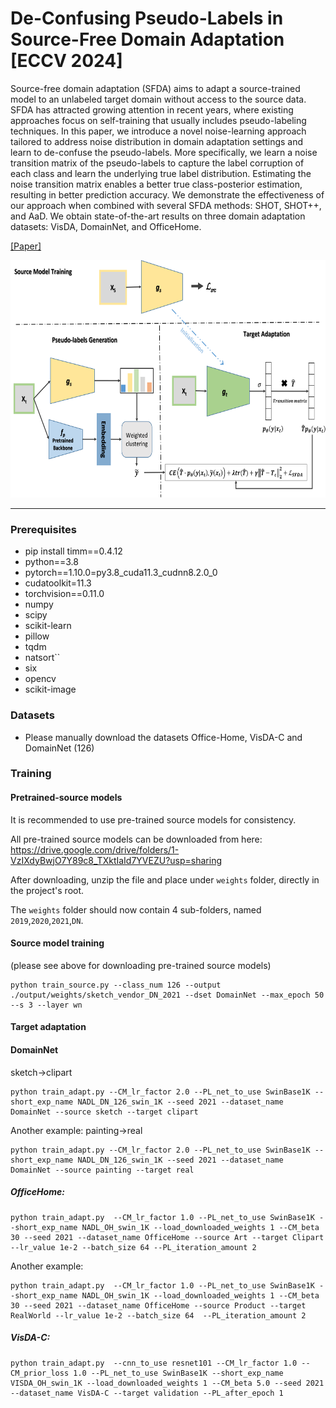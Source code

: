 # De-Confusing Pseudo-Labels in Source-Free Domain Adaptation [ECCV 2024]



Source-free domain adaptation (SFDA) aims to adapt a source-trained model to an unlabeled target domain without access to the source data. SFDA has attracted growing attention in recent years, where existing approaches focus on self-training that usually includes pseudo-labeling techniques. In this paper,  we introduce a novel noise-learning approach tailored to address noise distribution in domain adaptation settings and learn to de-confuse the pseudo-labels. More specifically, we learn a noise transition matrix of the pseudo-labels to capture the label corruption of each class and learn the underlying true label distribution. Estimating the noise transition matrix enables a better true class-posterior estimation, resulting in better prediction accuracy. We demonstrate the effectiveness of our approach when combined with several SFDA methods: SHOT, SHOT++, and AaD. We obtain state-of-the-art results on three domain adaptation datasets: VisDA, DomainNet, and OfficeHome.

[[Paper]](https://arxiv.org/pdf/2401.01650)

<div  align="center">    
<img src="images/framework_upd.png"  height="380px"/> 
</div>

----

### Prerequisites

- pip install timm==0.4.12
- python==3.8
- pytorch==1.10.0=py3.8_cuda11.3_cudnn8.2.0_0
- cudatoolkit=11.3
- torchvision==0.11.0
- numpy
- scipy
- scikit-learn
- pillow
- tqdm
- natsort``
- six
- opencv
- scikit-image

### Datasets

- Please manually download the datasets Office-Home, VisDA-C and DomainNet (126)

### Training



#### Pretrained-source models
It is recommended to use pre-trained source models for consistency. 

All pre-trained source models can be downloaded from here:
https://drive.google.com/drive/folders/1-VzIXdyBwjO7Y89c8_TXktIaId7YVEZU?usp=sharing

After downloading, unzip the file and place under `weights` folder, directly in the project's root.

The `weights` folder should now contain 4 sub-folders, named `2019`,`2020`,`2021`,`DN`.


#### Source model training

(please see above for downloading pre-trained source models)

    python train_source.py --class_num 126 --output ./output/weights/sketch_vendor_DN_2021 --dset DomainNet --max_epoch 50 --s 3 --layer wn


#### Target adaptation

#### DomainNet

sketch->clipart

    python train_adapt.py --CM_lr_factor 2.0 --PL_net_to_use SwinBase1K --short_exp_name NADL_DN_126_swin_1K --seed 2021 --dataset_name DomainNet --source sketch --target clipart   

Another example: painting->real

    python train_adapt.py --CM_lr_factor 2.0 --PL_net_to_use SwinBase1K --short_exp_name NADL_DN_126_swin_1K --seed 2021 --dataset_name DomainNet --source painting --target real

##### OfficeHome:

    python train_adapt.py  --CM_lr_factor 1.0 --PL_net_to_use SwinBase1K --short_exp_name NADL_OH_swin_1K --load_downloaded_weights 1 --CM_beta 30 --seed 2021 --dataset_name OfficeHome --source Art --target Clipart --lr_value 1e-2 --batch_size 64 --PL_iteration_amount 2 

Another example:

    python train_adapt.py  --CM_lr_factor 1.0 --PL_net_to_use SwinBase1K --short_exp_name NADL_OH_swin_1K --load_downloaded_weights 1 --CM_beta 30 --seed 2021 --dataset_name OfficeHome --source Product --target RealWorld --lr_value 1e-2 --batch_size 64  --PL_iteration_amount 2 

##### VisDA-C: 

    python train_adapt.py  --cnn_to_use resnet101 --CM_lr_factor 1.0 --CM_prior_loss 1.0 --PL_net_to_use SwinBase1K --short_exp_name VISDA_OH_swin_1K --load_downloaded_weights 1 --CM_beta 5.0 --seed 2021 --dataset_name VisDA-C --target validation --PL_after_epoch 1





``
``